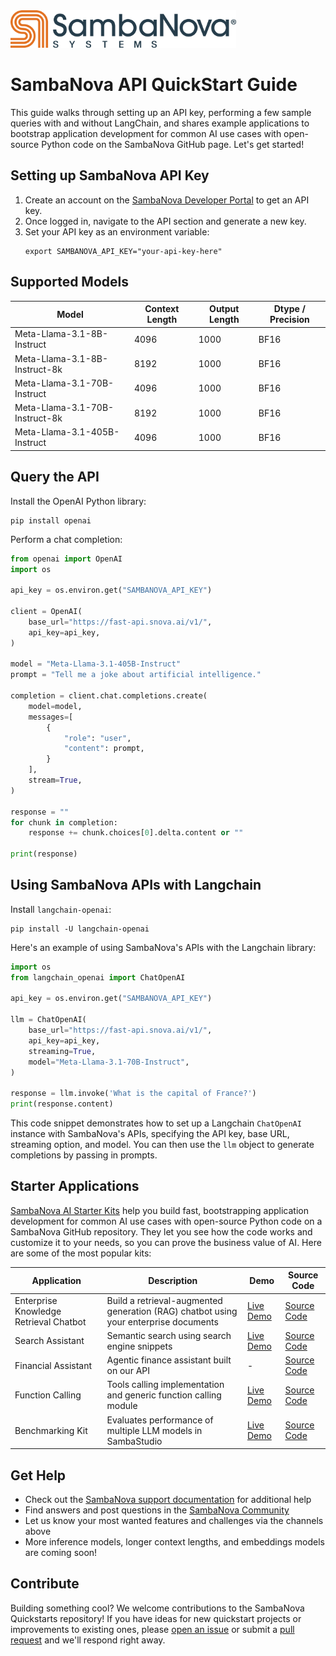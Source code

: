 <a href="https://sambanova.ai/">
<picture>
  <source media="(prefers-color-scheme: dark)" srcset="./images/SambaNova-light-logo-1.png" height="60">
  <img alt="SambaNova logo" src="./images/SambaNova-dark-logo-1.png" height="60">
</picture>
</a>


# SambaNova API QuickStart Guide

This guide walks through setting up an API key, performing a few sample queries with and without LangChain, and shares example applications to bootstrap application development for common AI use cases with open-source Python code on the SambaNova GitHub page. Let's get started!

## Setting up SambaNova API Key

1. Create an account on the [SambaNova Developer Portal](https://sambanova.ai/fast-api) to get an API key.
2. Once logged in, navigate to the API section and generate a new key. 
3. Set your API key as an environment variable:
   ```shell
   export SAMBANOVA_API_KEY="your-api-key-here"
   ```

## Supported Models

| Model | Context Length | Output Length | Dtype / Precision |
|-------|----------------|---------------|-------|
| Meta-Llama-3.1-8B-Instruct | 4096 | 1000 | BF16 |  
| Meta-Llama-3.1-8B-Instruct-8k | 8192 | 1000 | BF16 |  
| Meta-Llama-3.1-70B-Instruct | 4096 | 1000 | BF16 |
| Meta-Llama-3.1-70B-Instruct-8k | 8192 | 1000 | BF16 |
| Meta-Llama-3.1-405B-Instruct | 4096 | 1000 | BF16 |

## Query the API

Install the OpenAI Python library:
```shell  
pip install openai
```

Perform a chat completion:

```python
from openai import OpenAI
import os

api_key = os.environ.get("SAMBANOVA_API_KEY")

client = OpenAI(
    base_url="https://fast-api.snova.ai/v1/",
    api_key=api_key,  
)

model = "Meta-Llama-3.1-405B-Instruct"
prompt = "Tell me a joke about artificial intelligence."

completion = client.chat.completions.create(
    model=model,
    messages=[
        {
            "role": "user", 
            "content": prompt,
        }
    ],
    stream=True,
)

response = ""
for chunk in completion:
    response += chunk.choices[0].delta.content or ""

print(response)
```

## Using SambaNova APIs with Langchain

Install `langchain-openai`:
```shell  
pip install -U langchain-openai
```

Here's an example of using SambaNova's APIs with the Langchain library:

```python
import os
from langchain_openai import ChatOpenAI

api_key = os.environ.get("SAMBANOVA_API_KEY")

llm = ChatOpenAI(
    base_url="https://fast-api.snova.ai/v1/",  
    api_key=api_key,
    streaming=True,
    model="Meta-Llama-3.1-70B-Instruct",
)

response = llm.invoke('What is the capital of France?')
print(response.content)
```

This code snippet demonstrates how to set up a Langchain `ChatOpenAI` instance with SambaNova's APIs, specifying the API key, base URL, streaming option, and model. You can then use the `llm` object to generate completions by passing in prompts.

## Starter Applications

[SambaNova AI Starter Kits](https://community.sambanova.ai/t/ai-starter-kits/160) help you build fast, bootstrapping application development for common AI use cases with open-source Python code on a SambaNova GitHub repository. They let you see how the code works and customize it to your needs, so you can prove the business value of AI. Here are some of the most popular kits:

| Application | Description | Demo | Source Code |
|-------------|-------------|------|-------------|
| Enterprise Knowledge Retrieval Chatbot | Build a retrieval-augmented generation (RAG) chatbot using your enterprise documents | [Live Demo](https://sambanova-ai-starter-kits-ekr.replit.app/) | [Source Code](https://github.com/sambanova/ai-starter-kit/blob/main/enterprise_knowledge_retriever/README.md) |
| Search Assistant | Semantic search using search engine snippets | [Live Demo](https://sambanova-ai-starter-kits-search-assistant.replit.app/) | [Source Code](https://github.com/sambanova/ai-starter-kit/blob/main/search_assistant/README.md) |
| Financial Assistant | Agentic finance assistant built on our API | - | [Source Code](https://github.com/sambanova/ai-starter-kit/tree/main/financial_insights) |
| Function Calling | Tools calling implementation and generic function calling module | [Live Demo](https://sambanova-ai-starter-kits-function-calling.replit.app/) | [Source Code](https://github.com/sambanova/ai-starter-kit/blob/main/function_calling/README.md) |
| Benchmarking Kit | Evaluates performance of multiple LLM models in SambaStudio | [Live Demo](https://sambanova-ai-starter-kits-benchmarking.replit.app/)  | [Source Code](https://github.com/sambanova/ai-starter-kit/blob/main/benchmarking/README.md) |

## Get Help

- Check out the [SambaNova support documentation](https://sambanova.ai/developer-resources) for additional help
- Find answers and post questions in the [SambaNova Community](https://community.sambanova.ai/latest)
- Let us know your most wanted features and challenges via the channels above
- More inference models, longer context lengths, and embeddings models are coming soon!

  
## Contribute

Building something cool? We welcome contributions to the SambaNova Quickstarts repository! If you have ideas for new quickstart projects or improvements to existing ones, please [open an issue](https://github.com/sambanova/ai-starter-kit/issues/new) or submit a [pull request](https://github.com/sambanova/ai-starter-kit/pulls) and we'll respond right away.
